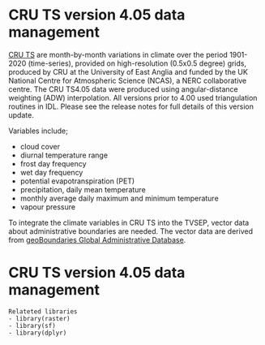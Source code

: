 # CRU TS version 4.05 data management

[CRU TS](https://crudata.uea.ac.uk/cru/data/hrg/cru_ts_4.05/) are month-by-month variations in climate over the period 1901-2020 (time-series), provided on high-resolution (0.5x0.5 degree) grids, produced by CRU at the University of East Anglia and funded by the UK National Centre for Atmospheric Science (NCAS), a NERC collaborative centre. The CRU TS4.05 data were produced using angular-distance weighting (ADW) interpolation. All versions prior to 4.00 used triangulation routines in IDL. Please see the release notes for full details of this version update.

Variables include;
- cloud cover
- diurnal temperature range
- frost day frequency 
- wet day frequency
- potential evapotranspiration (PET)
- precipitation, daily mean temperature
- monthly average daily maximum and minimum temperature
- vapour pressure 

To integrate the climate variables in CRU TS into the TVSEP, vector data about administrative boundaries are needed. The vector data are derived from [geoBoundaries Global Administrative Database](http://www.geoboundaries.org).

# CRU TS version 4.05 data management

```
Relateted libraries
- library(raster)
- library(sf)
- library(dplyr)
```

